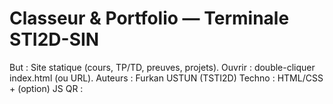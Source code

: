 # Classeur & Portfolio — Terminale STI2D-SIN
But : Site statique (cours, TP/TD, preuves, projets).
Ouvrir : double-cliquer index.html (ou URL).
Auteurs : Furkan USTUN (TSTI2D)
Techno : HTML/CSS + (option) JS
QR :
